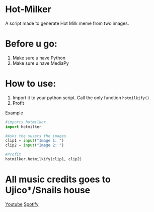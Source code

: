 # Hot-Milker
A script made to generate Hot Milk meme from two images.

# Before u go:
1. Make sure u have Python
2. Make sure u have MediaPy

# How to use:

1. Import it to your python script. Call the only function ```hotmilkify()```
2. Profit

Example
```python
#imports hotmilker
import hotmilker

#Asks the susers the images
clip1 = input("Image 1: ")
clip2 = input("Image 2: ")

#Profit
hotmilker.hotmilkify(clip1, clip2)
```

# All music credits goes to Ujico*/Snails house
[Youtube](https://www.youtube.com/user/loudnessfete)
[Spotify](https://open.spotify.com/artist/29O9ZebFa65aIEvMaW5pQY?si=zQ1XNIuFQAC5gXAinXYXgQ&dl_branch=1)
